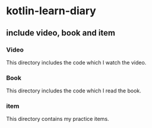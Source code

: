 # kotlin-learn-diary
## include video, book and item
### Video
This directory includes the code which I watch the video.
### Book
This directory includes the code which I read the book.
### item
This directory contains my practice items.
